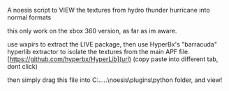 A noesis script to VIEW the textures from hydro thunder hurricane into normal formats

this only work on the xbox 360 version, as far as im aware.

use wxpirs to extract the LIVE package, then use HyperBx's "barracuda" hyperlib extractor to isolate the textures from the main APF file.
[https://github.com/hyperbx/HyperLib](url) (copy paste into different tab, dont click)

then simply drag this file into C:.....\noesis\plugins\python folder, and view!

